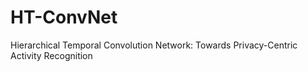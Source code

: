 # HT-ConvNet
Hierarchical Temporal Convolution Network: Towards Privacy-Centric Activity Recognition
